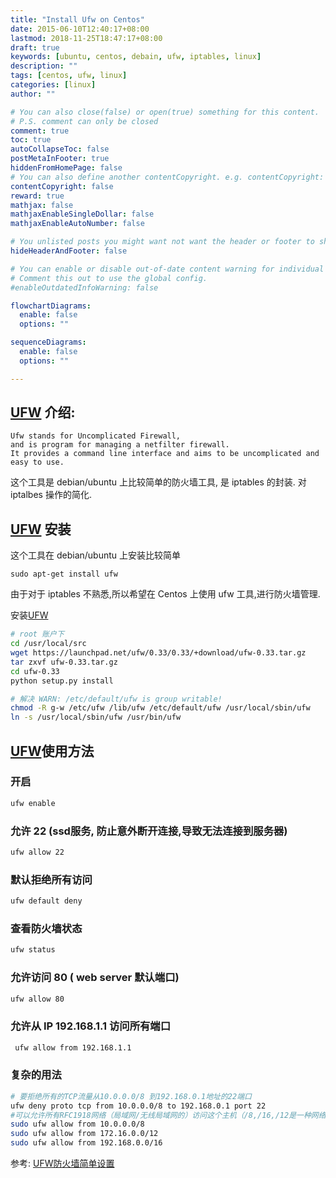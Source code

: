 ```yaml
---
title: "Install Ufw on Centos"
date: 2015-06-10T12:40:17+08:00
lastmod: 2018-11-25T18:47:17+08:00
draft: true
keywords: [ubuntu, centos, debain, ufw, iptables, linux]
description: ""
tags: [centos, ufw, linux]
categories: [linux]
author: ""

# You can also close(false) or open(true) something for this content.
# P.S. comment can only be closed
comment: true
toc: true
autoCollapseToc: false
postMetaInFooter: true
hiddenFromHomePage: false
# You can also define another contentCopyright. e.g. contentCopyright: "This is another copyright."
contentCopyright: false
reward: true
mathjax: false
mathjaxEnableSingleDollar: false
mathjaxEnableAutoNumber: false

# You unlisted posts you might want not want the header or footer to show
hideHeaderAndFooter: false

# You can enable or disable out-of-date content warning for individual post.
# Comment this out to use the global config.
#enableOutdatedInfoWarning: false

flowchartDiagrams:
  enable: false
  options: ""

sequenceDiagrams: 
  enable: false
  options: ""

---
```

## [UFW][1] 介绍:
```
Ufw stands for Uncomplicated Firewall, 
and is program for managing a netfilter firewall. 
It provides a command line interface and aims to be uncomplicated and easy to use.
```

这个工具是 debian/ubuntu 上比较简单的防火墙工具, 是 iptables 的封装. 对 iptalbes 操作的简化.

## [UFW][1] 安装
这个工具在 debian/ubuntu 上安装比较简单
```
sudo apt-get install ufw
```

由于对于 iptables 不熟悉,所以希望在 Centos 上使用 ufw 工具,进行防火墙管理.

安装[UFW][1]

```bash
# root 账户下
cd /usr/local/src
wget https://launchpad.net/ufw/0.33/0.33/+download/ufw-0.33.tar.gz
tar zxvf ufw-0.33.tar.gz
cd ufw-0.33
python setup.py install

# 解决 WARN: /etc/default/ufw is group writable!
chmod -R g-w /etc/ufw /lib/ufw /etc/default/ufw /usr/local/sbin/ufw
ln -s /usr/local/sbin/ufw /usr/bin/ufw
```

## [UFW][1]使用方法

### 开启
```bash
ufw enable
```

### 允许 22 (ssd服务, 防止意外断开连接,导致无法连接到服务器)
```bash
ufw allow 22
```

### 默认拒绝所有访问
```bash
ufw default deny
```

### 查看防火墙状态
```bash
ufw status
```

### 允许访问 80 ( web server 默认端口)
```bash
ufw allow 80 
```

### 允许从 IP 192.168.1.1 访问所有端口
```bash
 ufw allow from 192.168.1.1 
```

### 复杂的用法
```bash
# 要拒绝所有的TCP流量从10.0.0.0/8 到192.168.0.1地址的22端口
ufw deny proto tcp from 10.0.0.0/8 to 192.168.0.1 port 22
#可以允许所有RFC1918网络（局域网/无线局域网的）访问这个主机（/8,/16,/12是一种网络分级）：
sudo ufw allow from 10.0.0.0/8
sudo ufw allow from 172.16.0.0/12
sudo ufw allow from 192.168.0.0/16
```

参考:  [UFW防火墙简单设置][2]

[1]:https://launchpad.net/ufw/
[2]:http://wiki.ubuntu.com.cn/UFW%E9%98%B2%E7%81%AB%E5%A2%99%E7%AE%80%E5%8D%95%E8%AE%BE%E7%BD%AE